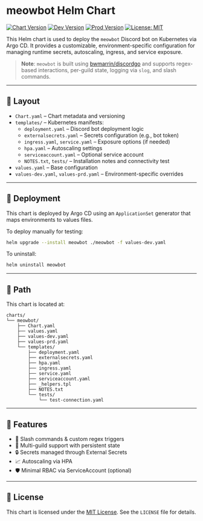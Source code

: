 # meowbot Helm Chart

[![Chart Version](https://img.shields.io/badge/dynamic/yaml?url=https%3A%2F%2Fraw.githubusercontent.com%2Fdotablaze-tech%2Fdeployments%2Fmain%2Fcharts%2Fmeowbot%2FChart.yaml&query=%24.appVersion&prefix=v&label=Chart)](https://github.com/dotablaze-tech/deployments/blob/main/charts/meowbot/Chart.yaml)
[![Dev Version](https://img.shields.io/badge/dynamic/yaml?url=https%3A%2F%2Fraw.githubusercontent.com%2Fdotablaze-tech%2Fdeployments%2Fmain%2Fcharts%2Fmeowbot%2Fvalues-dev.yaml&query=%24.image.tag&prefix=v&label=Dev)](https://github.com/dotablaze-tech/deployments/blob/main/charts/meowbot/values-dev.yaml)
[![Prod Version](https://img.shields.io/badge/dynamic/yaml?url=https%3A%2F%2Fraw.githubusercontent.com%2Fdotablaze-tech%2Fdeployments%2Fmain%2Fcharts%2Fmeowbot%2Fvalues-prd.yaml&query=%24.image.tag&prefix=v&label=Prod)](https://github.com/dotablaze-tech/deployments/blob/main/charts/meowbot/values-prd.yaml)
[![License: MIT](https://img.shields.io/badge/License-MIT-yellow.svg)](https://opensource.org/licenses/MIT)

This Helm chart is used to deploy the `meowbot` Discord bot on Kubernetes via Argo CD. It provides a customizable,
environment-specific configuration for managing runtime secrets, autoscaling, ingress, and service exposure.

> **Note**: `meowbot` is built using [bwmarrin/discordgo](https://github.com/bwmarrin/discordgo) and supports regex-based interactions, per-guild state, logging via `slog`, and slash commands.

---

## 📁 Layout

- `Chart.yaml` – Chart metadata and versioning
- `templates/` – Kubernetes manifests:
  - `deployment.yaml` – Discord bot deployment logic
  - `externalsecrets.yaml` – Secrets configuration (e.g., bot token)
  - `ingress.yaml`, `service.yaml` – Exposure options (if needed)
  - `hpa.yaml` – Autoscaling settings
  - `serviceaccount.yaml` – Optional service account
  - `NOTES.txt`, `tests/` – Installation notes and connectivity test
- `values.yaml` – Base configuration
- `values-dev.yaml`, `values-prd.yaml` – Environment-specific overrides

---

## 🚀 Deployment

This chart is deployed by Argo CD using an `ApplicationSet` generator that maps environments to values files.

To deploy manually for testing:

```bash
helm upgrade --install meowbot ./meowbot -f values-dev.yaml
```

To uninstall:

```bash
helm uninstall meowbot
```

---

## 📂 Path

This chart is located at:

```
charts/
└── meowbot/
    ├── Chart.yaml
    ├── values.yaml
    ├── values-dev.yaml
    ├── values-prd.yaml
    └── templates/
        ├── deployment.yaml
        ├── externalsecrets.yaml
        ├── hpa.yaml
        ├── ingress.yaml
        ├── service.yaml
        ├── serviceaccount.yaml
        ├── _helpers.tpl
        ├── NOTES.txt
        └── tests/
            └── test-connection.yaml
```

---

## 🧠 Features

- 🧩 Slash commands & custom regex triggers
- 📡 Multi-guild support with persistent state
- 🔒 Secrets managed through External Secrets
- 📈 Autoscaling via HPA
- 🛡️ Minimal RBAC via ServiceAccount (optional)

---

## 📝 License

This chart is licensed under the [MIT License](https://opensource.org/licenses/MIT). See the `LICENSE` file for details.
